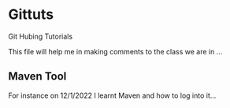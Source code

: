 # Gittuts
Git Hubing Tutorials

This file will help me in making comments to the class we are in ...
## Maven Tool
For instance on 12/1/2022 I learnt Maven and how to log into it...
